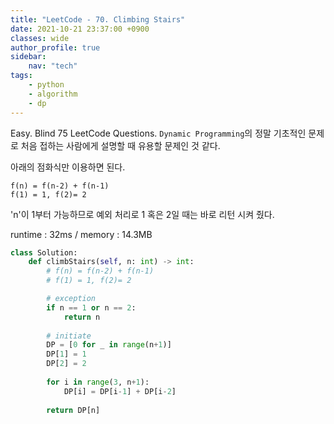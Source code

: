 ```yaml
---
title: "LeetCode - 70. Climbing Stairs"
date: 2021-10-21 23:37:00 +0900
classes: wide
author_profile: true
sidebar:
    nav: "tech"
tags:
    - python
    - algorithm
    - dp
---
```


Easy. Blind 75 LeetCode Questions. `Dynamic Programming`의 정말 기초적인 문제로 처음 접하는 사람에게 설명할 때 유용할 문제인 것 같다.

아래의 점화식만 이용하면 된다.

```
f(n) = f(n-2) + f(n-1)
f(1) = 1, f(2)= 2
```

'n'이 1부터 가능하므로 예외 처리로 1 혹은 2일 때는 바로 리턴 시켜 줬다.

runtime : 32ms / memory : 14.3MB

```python
class Solution:
    def climbStairs(self, n: int) -> int:
        # f(n) = f(n-2) + f(n-1)
        # f(1) = 1, f(2)= 2

        # exception
        if n == 1 or n == 2:
            return n
        
        # initiate
        DP = [0 for _ in range(n+1)]
        DP[1] = 1
        DP[2] = 2
        
        for i in range(3, n+1):
            DP[i] = DP[i-1] + DP[i-2]
            
        return DP[n]
```